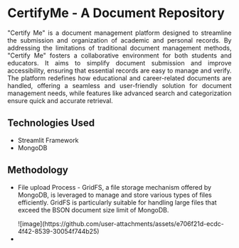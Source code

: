 # CertifyMe - A Document Repository
<p align="justify">
"Certify Me" is a document management platform designed to streamline the submission and organization of academic and personal records. By addressing the limitations of traditional document management methods, "Certify Me" fosters a collaborative environment for both students and educators. It aims to simplify document submission and improve accessibility, ensuring that essential records are easy to manage and verify. The platform redefines how educational and career-related documents are handled, offering a seamless and user-friendly solution for document management needs, while features like advanced search and categorization ensure quick and accurate retrieval.
</p>

## Technologies Used
<ul>
<li>Streamlit Framework</li>
<li>MongoDB</li>
</ul>

## Methodology
<ul>
<li> <p align="justify> Database connection with the frontend - Integrating Streamlit with MongoDB using pymongo allows for seamless interaction between the user interface and the database, enabling efficient data retrieval and manipulation.</p></li>
![image](https://github.com/user-attachments/assets/06aa86db-a208-49b3-92c8-19bb23bf9588)

<li> <p align="justify>  File upload Process - GridFS, a file storage mechanism offered by MongoDB, is leveraged to manage and store various types of files efficiently. GridFS is particularly suitable for handling large files that exceed the BSON document size limit of MongoDB.</p></li>
![image](https://github.com/user-attachments/assets/e706f21d-ecdc-4f42-8539-30054f744b25)

<li> <p align="justify>  System Architecture</p></li>
![image](https://github.com/user-attachments/assets/5c28ca32-8f93-4665-b0e7-58947b0ef9ad)
</ul>


